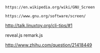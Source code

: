 ```
https://en.wikipedia.org/wiki/GNU_Screen
```
```
https://www.gnu.org/software/screen/
```

http://talk.linuxtoy.org/cli-tips/#1

reveal.js
remark.js

http://www.zhihu.com/question/21418449
